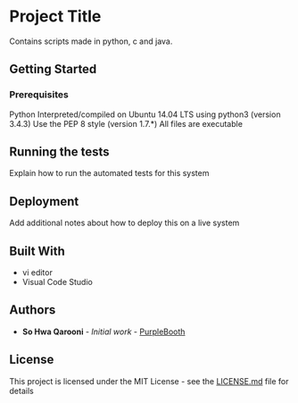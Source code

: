 # Project Title

Contains scripts made in python, c and java.

## Getting Started


### Prerequisites
Python
Interpreted/compiled on Ubuntu 14.04 LTS using python3 (version 3.4.3)
Use the PEP 8 style (version 1.7.*)
All files are executable


## Running the tests

Explain how to run the automated tests for this system


## Deployment

Add additional notes about how to deploy this on a live system

## Built With

* vi editor
* Visual Code Studio


## Authors

* **So Hwa Qarooni** - *Initial work* - [PurpleBooth](https://github.com/sohwaqarooni)


## License

This project is licensed under the MIT License - see the [LICENSE.md](LICENSE.md) file for details


